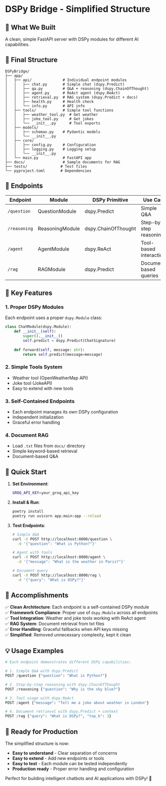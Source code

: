 # DSPy Bridge - Simplified Structure

## 🎯 What We Built

A clean, simple FastAPI server with DSPy modules for different AI capabilities.

## 📁 Final Structure

```
DSPyBridge/
├── app/
│   ├── api/              # Individual endpoint modules
│   │   ├── chat.py       # Simple chat (dspy.Predict)
│   │   ├── qa.py         # Q&A + reasoning (dspy.ChainOfThought)
│   │   ├── agent.py      # ReAct agent (dspy.ReAct)
│   │   ├── retrieval.py  # RAG system (dspy.Predict + docs)
│   │   ├── health.py     # Health check
│   │   └── info.py       # API info
│   ├── tools/            # Simple tool functions
│   │   ├── weather_tool.py  # Get weather
│   │   ├── joke_tool.py     # Get jokes
│   │   └── __init__.py      # Tool exports
│   ├── models/
│   │   ├── schemas.py    # Pydantic models
│   │   └── __init__.py
│   ├── core/
│   │   ├── config.py     # Configuration
│   │   ├── logging.py    # Logging setup
│   │   └── __init__.py
│   └── main.py           # FastAPI app
├── docs/                 # Sample documents for RAG
├── tests/               # Test files
└── pyproject.toml       # Dependencies
```

## 🚀 Endpoints

| Endpoint | Module | DSPy Primitive | Use Case |
|----------|--------|----------------|----------|
| `/question` | QuestionModule | dspy.Predict | Simple Q&A |
| `/reasoning` | ReasoningModule | dspy.ChainOfThought | Step-by-step reasoning |
| `/agent` | AgentModule | dspy.ReAct | Tool-based interactions |
| `/rag` | RAGModule | dspy.Predict | Document-based queries |

## 🔧 Key Features

### 1. **Proper DSPy Modules**
Each endpoint uses a proper `dspy.Module` class:

```python
class ChatModule(dspy.Module):
    def __init__(self):
        super().__init__()
        self.predict = dspy.Predict(ChatSignature)
    
    def forward(self, message: str):
        return self.predict(message=message)
```

### 2. **Simple Tools System**
- Weather tool (OpenWeatherMap API)
- Joke tool (JokeAPI)
- Easy to extend with new tools

### 3. **Self-Contained Endpoints**
- Each endpoint manages its own DSPy configuration
- Independent initialization
- Graceful error handling

### 4. **Document RAG**
- Load `.txt` files from `docs/` directory
- Simple keyword-based retrieval
- Document-based Q&A

## 🏃 Quick Start

1. **Set Environment**:
   ```bash
   GROQ_API_KEY=your_groq_api_key
   ```

2. **Install & Run**:
   ```bash
   poetry install
   poetry run uvicorn app.main:app --reload
   ```

3. **Test Endpoints**:
   ```bash
   # Simple Q&A
   curl -X POST http://localhost:8000/question \
     -d '{"question": "What is Python?"}'

   # Agent with tools
   curl -X POST http://localhost:8000/agent \
     -d '{"message": "What is the weather in Paris?"}'

   # Document query
   curl -X POST http://localhost:8000/rag \
     -d '{"query": "What is DSPy?"}'
   ```

## 🎉 Accomplishments

✅ **Clean Architecture**: Each endpoint is a self-contained DSPy module  
✅ **Framework Compliance**: Proper use of `dspy.Module` across all endpoints  
✅ **Tool Integration**: Weather and joke tools working with ReAct agent  
✅ **RAG System**: Document retrieval from txt files  
✅ **Error Handling**: Graceful fallbacks when API keys missing  
✅ **Simplified**: Removed unnecessary complexity, kept it clean  

## 💡 Usage Examples

```python
# Each endpoint demonstrates different DSPy capabilities:

# 1. Simple Q&A with dspy.Predict
POST /question {"question": "What is Python?"}

# 2. Step-by-step reasoning with dspy.ChainOfThought  
POST /reasoning {"question": "Why is the sky blue?"}

# 3. Tool usage with dspy.ReAct
POST /agent {"message": "Tell me a joke about weather in London"}

# 4. Document retrieval with dspy.Predict + context
POST /rag {"query": "What is DSPy?", "top_k": 3}
```

## 🔮 Ready for Production

The simplified structure is now:
- **Easy to understand** - Clear separation of concerns
- **Easy to extend** - Add new endpoints or tools
- **Easy to test** - Each module can be tested independently
- **Production ready** - Proper error handling and configuration

Perfect for building intelligent chatbots and AI applications with DSPy! 🎯
